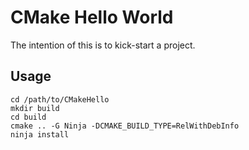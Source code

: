 # CMake Hello World

The intention of this is to kick-start a project.

## Usage

```
cd /path/to/CMakeHello
mkdir build
cd build
cmake .. -G Ninja -DCMAKE_BUILD_TYPE=RelWithDebInfo
ninja install
```
